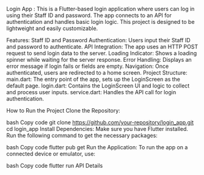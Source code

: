 Login App :
This is a Flutter-based login application where users can log in using their Staff ID and password. The app connects to an API for authentication and handles basic login logic. This project is designed to be lightweight and easily customizable.

Features:
Staff ID and Password Authentication: Users input their Staff ID and password to authenticate.
API Integration: The app uses an HTTP POST request to send login data to the server.
Loading Indicator: Shows a loading spinner while waiting for the server response.
Error Handling: Displays an error message if login fails or fields are empty.
Navigation: Once authenticated, users are redirected to a home screen.
Project Structure:
main.dart: The entry point of the app, sets up the LoginScreen as the default page.
login.dart: Contains the LoginScreen UI and logic to collect and process user inputs.
service.dart: Handles the API call for login authentication.

How to Run the Project
Clone the Repository:

bash
Copy code
git clone https://github.com/your-repository/login_app.git
cd login_app
Install Dependencies: Make sure you have Flutter installed. Run the following command to get the necessary packages:

bash
Copy code
flutter pub get
Run the Application: To run the app on a connected device or emulator, use:

bash
Copy code
flutter run
API Details
